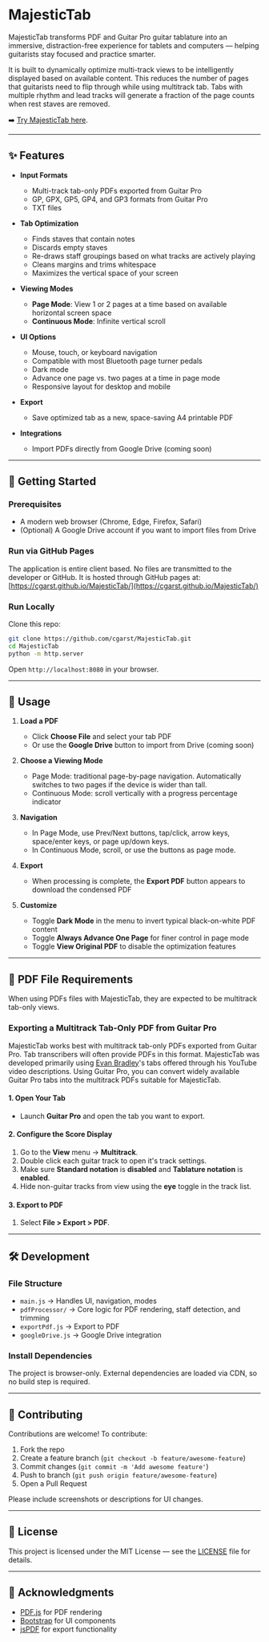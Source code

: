 # MajesticTab

MajesticTab transforms PDF and Guitar Pro guitar tablature into an immersive, distraction-free experience for tablets and computers — helping guitarists stay focused and practice smarter. 

It is built to dynamically optimize multi-track views to be intelligently displayed based on available content. This reduces the number of pages that guitarists need to flip through while using multitrack tab. Tabs with multiple rhythm and lead tracks will generate a fraction of the page counts when rest staves are removed.

➡️ [Try MajesticTab here](https://cgarst.github.io/MajesticTab/).

---

## ✨ Features

- **Input Formats**
  - Multi-track tab-only PDFs exported from Guitar Pro
  - GP, GPX, GP5, GP4, and GP3 formats from Guitar Pro
  - TXT files

- **Tab Optimization**
  - Finds staves that contain notes
  - Discards empty staves
  - Re-draws staff groupings based on what tracks are actively playing
  - Cleans margins and trims whitespace
  - Maximizes the vertical space of your screen

- **Viewing Modes**
  - **Page Mode**: View 1 or 2 pages at a time based on available horizontal screen space
  - **Continuous Mode**: Infinite vertical scroll

- **UI Options**
  - Mouse, touch, or keyboard navigation
  - Compatible with most Bluetooth page turner pedals
  - Dark mode
  - Advance one page vs. two pages at a time in page mode
  - Responsive layout for desktop and mobile

- **Export**
  - Save optimized tab as a new, space-saving A4 printable PDF

- **Integrations**
  - Import PDFs directly from Google Drive (coming soon)

---

## 🚀 Getting Started

### Prerequisites
- A modern web browser (Chrome, Edge, Firefox, Safari)
- (Optional) A Google Drive account if you want to import files from Drive

### Run via GitHub Pages

The application is entire client based. No files are transmitted to the developer or GitHub. It is hosted through GitHub pages at: [https://cgarst.github.io/MajesticTab/](https://cgarst.github.io/MajesticTab/)

### Run Locally

Clone this repo:
```bash
git clone https://github.com/cgarst/MajesticTab.git
cd MajesticTab
python -m http.server
````

Open `http://localhost:8080` in your browser.

---

## 📖 Usage

1. **Load a PDF**

   * Click **Choose File** and select your tab PDF
   * Or use the **Google Drive** button to import from Drive (coming soon)

2. **Choose a Viewing Mode**

   * Page Mode: traditional page-by-page navigation. Automatically switches to two pages if the device is wider than tall.
   * Continuous Mode: scroll vertically with a progress percentage indicator

3. **Navigation**

   * In Page Mode, use Prev/Next buttons, tap/click, arrow keys, space/enter keys, or page up/down keys.
   * In Continuous Mode, scroll, or use the buttons as page mode.

4. **Export**

   * When processing is complete, the **Export PDF** button appears to download the condensed PDF

5. **Customize**

   * Toggle **Dark Mode** in the menu to invert typical black-on-white PDF content
   * Toggle **Always Advance One Page** for finer control in page mode
   * Toggle **View Original PDF** to disable the optimization features

---

## 🎸 PDF File Requirements

When using PDFs files with MajesticTab, they are expected to be multitrack tab-only views.

### Exporting a Multitrack Tab-Only PDF from Guitar Pro

MajesticTab works best with multitrack tab-only PDFs exported from Guitar Pro. Tab transcribers will often provide PDFs in this format. MajesticTab was developed primarily using [Evan Bradley](https://www.youtube.com/channel/UCb7scw9S8yGgmCUz9wAuukg)'s tabs offered through his YouTube video descriptions. Using Guitar Pro, you can convert widely available Guitar Pro tabs into the multitrack PDFs suitable for MajesticTab.

#### 1. Open Your Tab

* Launch **Guitar Pro** and open the tab you want to export.

#### 2. Configure the Score Display

1. Go to the **View** menu → **Multitrack**.
2. Double click each guitar track to open it's track settings.
3. Make sure **Standard notation** is **disabled** and **Tablature notation** is **enabled**.
4. Hide non-guitar tracks from view using the **eye** toggle in the track list.

#### 3. Export to PDF

1. Select **File > Export > PDF**.

---

## 🛠 Development

### File Structure

* `main.js` → Handles UI, navigation, modes
* `pdfProcessor/` → Core logic for PDF rendering, staff detection, and trimming
* `exportPdf.js` → Export to PDF
* `googleDrive.js` → Google Drive integration

### Install Dependencies

The project is browser-only. External dependencies are loaded via CDN, so no build step is required.

---

## 🤝 Contributing

Contributions are welcome!
To contribute:

1. Fork the repo
2. Create a feature branch (`git checkout -b feature/awesome-feature`)
3. Commit changes (`git commit -m 'Add awesome feature'`)
4. Push to branch (`git push origin feature/awesome-feature`)
5. Open a Pull Request

Please include screenshots or descriptions for UI changes.

---

## 📜 License

This project is licensed under the MIT License — see the [LICENSE](LICENSE) file for details.

---

## 🙌 Acknowledgments

* [PDF.js](https://mozilla.github.io/pdf.js/) for PDF rendering
* [Bootstrap](https://getbootstrap.com/) for UI components
* [jsPDF](https://github.com/parallax/jsPDF) for export functionality
